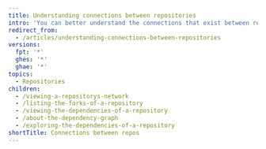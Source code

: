 ```yaml
---
title: Understanding connections between repositories
intro: 'You can better understand the connections that exist between repositories by viewing a repository''s network{% ifversion fpt %}, projects that depend on the repository,{% endif %} and its forks.'
redirect_from:
  - /articles/understanding-connections-between-repositories
versions:
  fpt: '*'
  ghes: '*'
  ghae: '*'
topics:
  - Repositories
children:
  - /viewing-a-repositorys-network
  - /listing-the-forks-of-a-repository
  - /viewing-the-dependencies-of-a-repository
  - /about-the-dependency-graph
  - /exploring-the-dependencies-of-a-repository
shortTitle: Connections between repos
---
```


